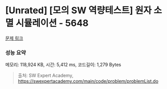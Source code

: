 # [Unrated] [모의 SW 역량테스트] 원자 소멸 시뮬레이션 - 5648 

[문제 링크](https://swexpertacademy.com/main/code/problem/problemDetail.do?contestProbId=AWXRFInKex8DFAUo) 

### 성능 요약

메모리: 118,924 KB, 시간: 5,412 ms, 코드길이: 1,279 Bytes



> 출처: SW Expert Academy, https://swexpertacademy.com/main/code/problem/problemList.do